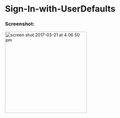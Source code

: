 # Sign-In-with-UserDefaults

### Screenshot: 
<img width="270" alt="screen shot 2017-03-21 at 4 06 50 pm" src="https://cloud.githubusercontent.com/assets/25697207/24142339/77988000-0e50-11e7-9755-47bba25baedc.png">
